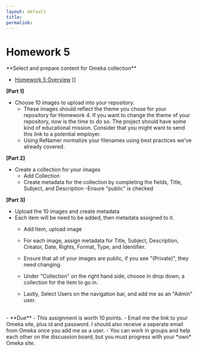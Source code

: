 ```yaml
---
layout: default
title: 
permalink:
---
```


<h1> Homework 5</h1> **Select and prepare content for Omeka collection**

- [Homework 5 Overview](https://www.youtube.com/watch?v=U8wPB-TenNc&feature=youtu.be) []

**[Part 1]**
- Choose 10 images to upload into your repository.
	- These images should reflect the theme you chose for your repository for Homework 4. If you want to change the theme of your repository, now is the time to do so. The project should have some kind of educational mission.  Consider that you might want to send this link to a potential employer.
	- Using ReNamer normalize your filenames using best practices we've already covered.

**[Part 2]**
- Create a collection for your images
  - Add Collection
  - Create metadata for the collection by completing the fields, Title, Subject, and Description
  -Ensure "public" is checked 

**[Part 3]**

- Upload the 10 images and create metadata 
- Each item will be need to be added, then metadata assigned to it.
  - Add Item, upload image
  - For each image, assign metadata for Title, Subject, Description, Creator, Date, Rights, Format, Type, and Identifier. 
  - Ensure that all of your images are public, if you see &quot;(Private)&quot;, they need changing.
  - Under "Collection" on the right hand side, choose in drop down, a collection for the item to go in.

  - Lastly, Select Users on the navigation bar, and add me as an &quot;Admin&quot; user. 


<br/>
- **Due** 
- This assignment is worth 10 points. 
- Email me the link to your Omeka site, plus id and password. I should also receive a seperate email from Omeka once you add me as a user. 
- You can work in groups and help each other on the discussion board, but you must progress with your *own* Omeka site.


